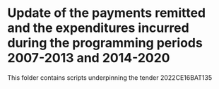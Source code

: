# Update of the payments remitted and the expenditures incurred during the programming periods 2007-2013 and 2014-2020
This folder contains scripts underpinning the tender 2022CE16BAT135